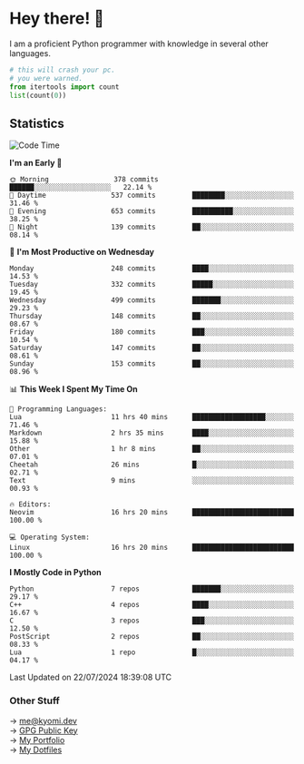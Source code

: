 # Hey there! 👋

I am a proficient Python programmer with knowledge in several other languages.

```py
# this will crash your pc.
# you were warned.
from itertools import count
list(count(0))
```

## Statistics
<!--START_SECTION:waka-->
![Code Time](http://img.shields.io/badge/Code%20Time-1%2C517%20hrs%2015%20mins-blue)

**I'm an Early 🐤** 

```text
🌞 Morning                378 commits         ██████░░░░░░░░░░░░░░░░░░░   22.14 % 
🌆 Daytime                537 commits         ████████░░░░░░░░░░░░░░░░░   31.46 % 
🌃 Evening                653 commits         ██████████░░░░░░░░░░░░░░░   38.25 % 
🌙 Night                  139 commits         ██░░░░░░░░░░░░░░░░░░░░░░░   08.14 % 
```
📅 **I'm Most Productive on Wednesday** 

```text
Monday                   248 commits         ████░░░░░░░░░░░░░░░░░░░░░   14.53 % 
Tuesday                  332 commits         █████░░░░░░░░░░░░░░░░░░░░   19.45 % 
Wednesday                499 commits         ███████░░░░░░░░░░░░░░░░░░   29.23 % 
Thursday                 148 commits         ██░░░░░░░░░░░░░░░░░░░░░░░   08.67 % 
Friday                   180 commits         ███░░░░░░░░░░░░░░░░░░░░░░   10.54 % 
Saturday                 147 commits         ██░░░░░░░░░░░░░░░░░░░░░░░   08.61 % 
Sunday                   153 commits         ██░░░░░░░░░░░░░░░░░░░░░░░   08.96 % 
```


📊 **This Week I Spent My Time On** 

```text
💬 Programming Languages: 
Lua                      11 hrs 40 mins      ██████████████████░░░░░░░   71.46 % 
Markdown                 2 hrs 35 mins       ████░░░░░░░░░░░░░░░░░░░░░   15.88 % 
Other                    1 hr 8 mins         ██░░░░░░░░░░░░░░░░░░░░░░░   07.01 % 
Cheetah                  26 mins             █░░░░░░░░░░░░░░░░░░░░░░░░   02.71 % 
Text                     9 mins              ░░░░░░░░░░░░░░░░░░░░░░░░░   00.93 % 

🔥 Editors: 
Neovim                   16 hrs 20 mins      █████████████████████████   100.00 % 

💻 Operating System: 
Linux                    16 hrs 20 mins      █████████████████████████   100.00 % 
```

**I Mostly Code in Python** 

```text
Python                   7 repos             ███████░░░░░░░░░░░░░░░░░░   29.17 % 
C++                      4 repos             ████░░░░░░░░░░░░░░░░░░░░░   16.67 % 
C                        3 repos             ███░░░░░░░░░░░░░░░░░░░░░░   12.50 % 
PostScript               2 repos             ██░░░░░░░░░░░░░░░░░░░░░░░   08.33 % 
Lua                      1 repo              █░░░░░░░░░░░░░░░░░░░░░░░░   04.17 % 
```




 Last Updated on 22/07/2024 18:39:08 UTC
<!--END_SECTION:waka-->

### Other Stuff

→ [me@kyomi.dev](mailto:me@kyomi.dev)\
→ [GPG Public Key](https://github.com/bitterteriyaki.gpg)\
→ [My Portfolio](https://kyomi.dev)\
→ [My Dotfiles](https://github.com/bitterteriyaki/dotfiles)

